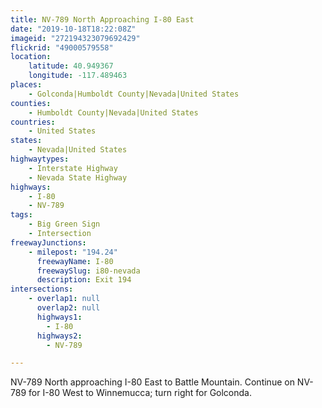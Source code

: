 ```yaml
---
title: NV-789 North Approaching I-80 East
date: "2019-10-18T18:22:08Z"
imageid: "272194323079692429"
flickrid: "49000579558"
location:
    latitude: 40.949367
    longitude: -117.489463
places:
    - Golconda|Humboldt County|Nevada|United States
counties:
    - Humboldt County|Nevada|United States
countries:
    - United States
states:
    - Nevada|United States
highwaytypes:
    - Interstate Highway
    - Nevada State Highway
highways:
    - I-80
    - NV-789
tags:
    - Big Green Sign
    - Intersection
freewayJunctions:
    - milepost: "194.24"
      freewayName: I-80
      freewaySlug: i80-nevada
      description: Exit 194
intersections:
    - overlap1: null
      overlap2: null
      highways1:
        - I-80
      highways2:
        - NV-789

---
```

NV-789 North approaching I-80 East to Battle Mountain.  Continue on NV-789 for I-80 West to Winnemucca; turn right for Golconda.